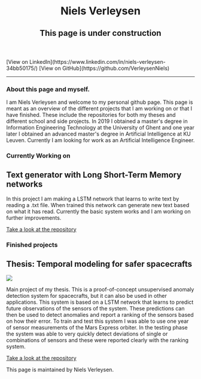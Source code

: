 <div id="container">

<div class="inner">

<header>

# Niels Verleysen

## This page is under construction

</header>

<section id="downloads" class="clearfix">[View on LinkedIn](https://www.linkedin.com/in/niels-verleysen-34bb50175/) [View on GitHub](https://github.com/VerleysenNiels)</section>

* * *

<section id="main_content">

### About this page and myself.

I am Niels Verleysen and welcome to my personal github page. This page is meant as an overview of the different projects that I am working on or that I have finished. These include the repositories for both my theses and different school and side projects. In 2019 I obtained a master's degree in Information Engineering Technology at the University of Ghent and one year later I obtained an advanced master's degree in Artificial Intelligence at KU Leuven. Currently I am looking for work as an Artificial Intelligence Engineer.

### Currently Working on

<div class="row">

<div class="card">

## Text generator with Long Short-Term Memory networks

In this project I am making a LSTM network that learns to write text by reading a .txt file. When trained this network can generate new text based on what it has read. Currently the basic system works and I am working on further improvements.

[Take a look at the repository](https://github.com/VerleysenNiels/Textgeneration_with_RNN)</div>

</div>

### Finished projects

<div class="row">

<div class="card">

## Thesis: Temporal modeling for safer spacecrafts

![](”https://github.com/VerleysenNiels/VerleysenNiels.github.io/blob/master/images/showcase/temporal-mod-showcase.gif”)

Main project of my thesis. This is a proof-of-concept unsupervised anomaly detection system for spacecrafts, but it can also be used in other applications. This system is based on a LSTM network that learns to predict future observations of the sensors of the system. These predictions can then be used to detect anomalies and report a ranking of the sensors based on how their error. To train and test this system I was able to use one year of sensor measurements of the Mars Express orbiter. In the testing phase the system was able to very quickly detect deviations of single or combinations of sensors and these were reported clearly with the ranking system.

[Take a look at the repository](https://github.com/VerleysenNiels/Temporal-modeling-for-safer-spacecrafts)</div>

</div>

</section>

<footer>This page is maintained by Niels Verleysen.</footer>

</div>

</div>
